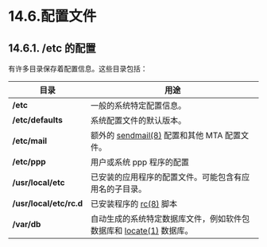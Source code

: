 # 14.6.配置文件

## 14.6.1. **/etc** 的配置

有许多目录保存着配置信息。这些目录包括：

| 目录                    | 用途                                                                                                                                          |
| ----------------------- | --------------------------------------------------------------------------------------------------------------------------------------------- |
| **/etc**                | 一般的系统特定配置信息。                                                                                                                      |
| **/etc/defaults**       | 系统配置文件的默认版本。                                                                                                                      |
| **/etc/mail**           | 额外的 [sendmail(8)](https://www.freebsd.org/cgi/man.cgi?query=sendmail&sektion=8&format=html) 配置和其他 MTA 配置文件。                      |
| **/etc/ppp**            | 用户或系统 ppp 程序的配置                                                                                                                     |
| **/usr/local/etc**      | 已安装的应用程序的配置文件。可能包含有应用名的子目录。                                                                                        |
| **/usr/local/etc/rc.d** | 已安装程序的 [rc(8)](https://www.freebsd.org/cgi/man.cgi?query=rc&sektion=8&format=html) 脚本                                                 |
| **/var/db**             | 自动生成的系统特定数据库文件，例如软件包数据库和 [locate(1)](https://www.freebsd.org/cgi/man.cgi?query=locate&sektion=1&format=html) 数据库。 |